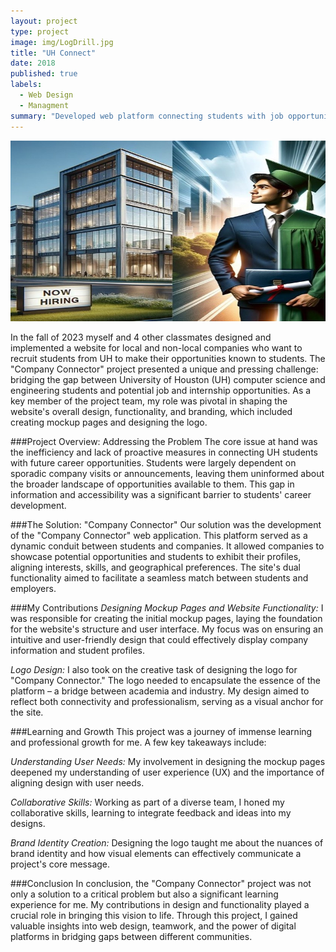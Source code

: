 ```yaml
---
layout: project
type: project
image: img/LogDrill.jpg
title: "UH Connect"
date: 2018
published: true
labels:
  - Web Design
  - Managment
summary: "Developed web platform connecting students with job opportunities."
---
```


<img class="img-fluid" src="../img/UhConnect.jpg">

In the fall of 2023 myself and 4 other classmates designed and implemented a website for local and non-local companies who want to recruit students from UH to make their opportunities known to students.
The "Company Connector" project presented a unique and pressing challenge: bridging the gap between University of Houston (UH) computer science and engineering students and potential job and internship opportunities. As a key member of the project team, my role was pivotal in shaping the website's overall design, functionality, and branding, which included creating mockup pages and designing the logo.

###Project Overview: Addressing the Problem
The core issue at hand was the inefficiency and lack of proactive measures in connecting UH students with future career opportunities. Students were largely dependent on sporadic company visits or announcements, leaving them uninformed about the broader landscape of opportunities available to them. This gap in information and accessibility was a significant barrier to students' career development.

###The Solution: "Company Connector"
Our solution was the development of the "Company Connector" web application. This platform served as a dynamic conduit between students and companies. It allowed companies to showcase potential opportunities and students to exhibit their profiles, aligning interests, skills, and geographical preferences. The site's dual functionality aimed to facilitate a seamless match between students and employers.

###My Contributions
*Designing Mockup Pages and Website Functionality:* I was responsible for creating the initial mockup pages, laying the foundation for the website's structure and user interface. My focus was on ensuring an intuitive and user-friendly design that could effectively display company information and student profiles.

*Logo Design:* I also took on the creative task of designing the logo for "Company Connector." The logo needed to encapsulate the essence of the platform – a bridge between academia and industry. My design aimed to reflect both connectivity and professionalism, serving as a visual anchor for the site.

###Learning and Growth
This project was a journey of immense learning and professional growth for me. A few key takeaways include:

*Understanding User Needs:* My involvement in designing the mockup pages deepened my understanding of user experience (UX) and the importance of aligning design with user needs.

*Collaborative Skills:* Working as part of a diverse team, I honed my collaborative skills, learning to integrate feedback and ideas into my designs.

*Brand Identity Creation:* Designing the logo taught me about the nuances of brand identity and how visual elements can effectively communicate a project's core message.

###Conclusion
In conclusion, the "Company Connector" project was not only a solution to a critical problem but also a significant learning experience for me. My contributions in design and functionality played a crucial role in bringing this vision to life. Through this project, I gained valuable insights into web design, teamwork, and the power of digital platforms in bridging gaps between different communities.
